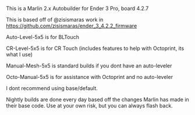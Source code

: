 This is a Marlin 2.x Autobuilder for Ender 3 Pro, board 4.2.7

This is based off of  @zisismaras work in  https://github.com/zisismaras/ender_3_4.2.2_firmware


Auto-Level-5x5 is for BLTouch

CR-Level-5x5 is for CR Touch (includes features to help with Octoprint, its what I use)

Manual-Mesh-5x5 is standard builds if you dont have an auto-leveler

Octo-Manual-5x5 is for assistance with Octoprint and no auto-leveler

I dont recommend using base/default.


Nightly builds are done every day based off the changes Marlin has made in their base code. Use at your own risk, but you can always flash back.
